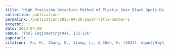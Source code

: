 ```yaml
---
title: "High Precision Detection Method of Plastic Gear Black Spots Defect Based on High Frequency Image Enhancement"
collection: publications
permalink: /publication/2023-04-20-paper-title-number-1
excerpt: ''
date: 2023-04-20
venue: 'Tool Engineering(04), 132-136'
paperurl: ''
citation: 'Fu, H., Zhang, D., Jiang, L., & Chen, H. (2023). &quot;High Precision Detection Method of Plastic Gear Black Spots Defect Based on High Frequency Image Enhancement.&quot; <i>Tool Engineering(04), 132-136.'
---
```

